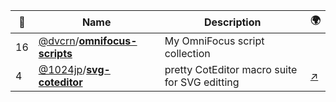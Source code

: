 |:star2: | Name | Description | 🌍|
|---|---|---|---|
|16|[@dvcrn](https://github.com/dvcrn)/[**omnifocus-scripts**](https://github.com/dvcrn/omnifocus-scripts)|My OmniFocus script collection||
|4|[@1024jp](https://github.com/1024jp)/[**svg-coteditor**](https://github.com/1024jp/svg-coteditor)|pretty CotEditor macro suite for SVG editting|[:arrow_upper_right:](wolfrosch.com/works/goodies/coteditor_svg)|


